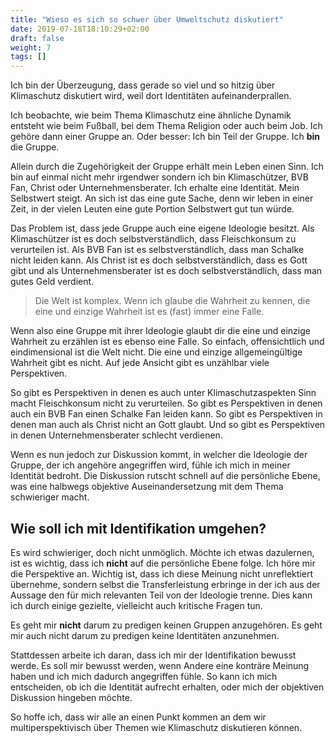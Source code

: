 ```yaml
---
title: "Wieso es sich so schwer über Umweltschutz diskutiert"
date: 2019-07-18T18:10:29+02:00
draft: false
weight: 7
tags: []
---
```


Ich bin der Überzeugung, dass gerade so viel und so hitzig über Klimaschutz diskutiert wird, weil dort Identitäten aufeinanderprallen.

Ich beobachte, wie beim Thema Klimaschutz eine ähnliche Dynamik entsteht wie beim Fußball, bei dem Thema Religion oder auch beim Job. Ich gehöre dann einer Gruppe an. Oder besser: Ich bin Teil der Gruppe. Ich **bin** die Gruppe.

Allein durch die Zugehörigkeit der Gruppe erhält mein Leben einen Sinn. Ich bin auf einmal nicht mehr irgendwer sondern ich bin Klimaschützer, BVB Fan, Christ oder Unternehmensberater. Ich erhalte eine Identität. Mein Selbstwert steigt. An sich ist das eine gute Sache, denn wir leben in einer Zeit, in der vielen Leuten eine gute Portion Selbstwert gut tun würde.

Das Problem ist, dass jede Gruppe auch eine eigene Ideologie besitzt. Als Klimaschützer ist es doch selbstverständlich, dass Fleischkonsum zu verurteilen ist. Als BVB Fan ist es selbstverständlich, dass man Schalke nicht leiden kann. Als Christ ist es doch selbstverständlich, dass es Gott gibt und als Unternehmensberater ist es doch selbstverständlich, dass man gutes Geld verdient.

> Die Welt ist komplex. Wenn ich glaube die Wahrheit zu kennen, die eine und einzige Wahrheit ist es (fast) immer eine Falle.

Wenn also eine Gruppe mit ihrer Ideologie glaubt dir die eine und einzige Wahrheit zu erzählen ist es ebenso eine Falle. So einfach, offensichtlich und eindimensional ist die Welt nicht. Die eine und einzige allgemeingültige Wahrheit gibt es nicht. Auf jede Ansicht gibt es unzählbar viele Perspektiven.

So gibt es Perspektiven in denen es auch unter Klimaschutzaspekten Sinn macht Fleischkonsum nicht zu verurteilen. So gibt es Perspektiven in denen auch ein BVB Fan einen Schalke Fan leiden kann. So gibt es Perspektiven in denen man auch als Christ nicht an Gott glaubt. Und so gibt es Perspektiven in denen Unternehmensberater schlecht verdienen.   

Wenn es nun jedoch zur Diskussion kommt, in welcher die Ideologie der Gruppe, der ich angehöre angegriffen wird, fühle ich mich in meiner Identität bedroht. Die Diskussion rutscht schnell auf die persönliche Ebene, was eine halbwegs objektive Auseinandersetzung mit dem Thema schwieriger macht.

## Wie soll ich mit Identifikation umgehen? 

Es wird schwieriger, doch nicht unmöglich. Möchte ich etwas dazulernen, ist es wichtig, dass ich **nicht** auf die persönliche Ebene folge. Ich höre mir die Perspektive an. Wichtig ist, dass ich diese Meinung nicht unreflektiert übernehme, sondern selbst die Transferleistung erbringe in der ich aus der Aussage den für mich relevanten Teil von der Ideologie trenne. Dies kann ich durch einige gezielte, vielleicht auch kritische Fragen tun.

Es geht mir **nicht** darum zu predigen keinen Gruppen anzugehören. Es geht mir auch nicht darum zu predigen keine Identitäten anzunehmen.

Stattdessen arbeite ich daran, dass ich mir der Identifikation bewusst werde. Es soll mir bewusst werden, wenn Andere eine konträre Meinung haben und ich mich dadurch angegriffen fühle. So kann ich mich entscheiden, ob ich die Identität aufrecht erhalten, oder mich der objektiven Diskussion hingeben möchte.

So hoffe ich, dass wir alle an einen Punkt kommen an dem wir multiperspektivisch über Themen wie Klimaschutz diskutieren können. 